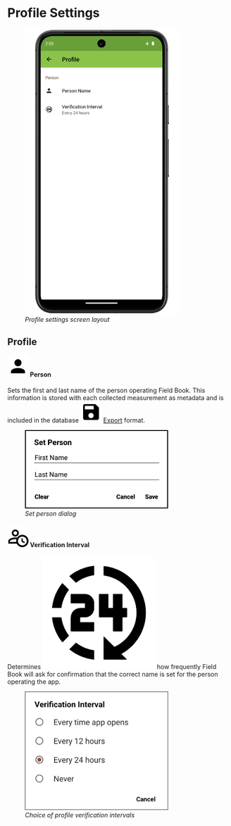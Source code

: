 <link rel="stylesheet" type="text/css" href="_styles/styles.css">

Profile Settings
================

<figure class="image">
  <img class="screenshot" src="_static/images/settings/profile/settings_profile_framed.png" width="350px"> 
  <figcaption class="screenshot-caption"><i>Profile settings screen layout</i></figcaption> 
</figure>

Profile
-------

#### <img class="icon" src="_static/icons/settings/profile/account.png"> Person

Sets the first and last name of the person operating Field Book.
This information is stored with each collected measurement as metadata and is included in the database <img class="icon" src="_static/icons/home/save.png"> [Export](export.md) format.

<figure class="image">
  <img class="screenshot" src="_static/images/settings/profile/settings_profile_set_person.png" width="325px"> 
  <figcaption class="screenshot-caption"><i>Set person dialog</i></figcaption> 
</figure>

#### <img class="icon" src="_static/icons/settings/profile/account-clock-outline.png"> Verification Interval

Determines <img class="icon" src="_static/icons/settings/profile/hours-24.png"> how frequently Field Book will ask for confirmation that the correct name is set for the person operating the app.

<figure class="image">
  <img class="screenshot" src="_static/images/settings/profile/settings_profile_verification_interval.png" width="325px"> 
  <figcaption class="screenshot-caption"><i>Choice of profile verification intervals</i></figcaption> 
</figure>